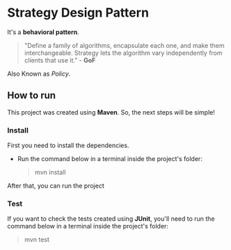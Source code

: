 ﻿# Strategy Design Pattern

It's a **behavioral  pattern**.

> "Define a family of algorithms, encapsulate each one, and make them interchangeable. Strategy lets the algorithm vary independently from clients that use it." - **GoF**

Also Known as *Policy*.

## How to run

This project was created using **Maven**. So, the next steps will be simple!

### Install

First you need to install the dependencies.

 - Run the command below in a terminal inside the project's folder:
	> mvn install

After that, you can run the project

### Test

If you want to check the tests created using **JUnit**, you'll need to run the command below in a terminal inside the project's folder:
> mvn test
